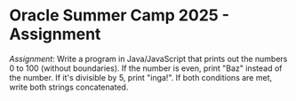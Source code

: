 # Oracle Summer Camp 2025 - Assignment
*Assignment*: Write a program in Java/JavaScript that  prints out the numbers 0 to 100 (without boundaries). If the number is even, print "Baz" instead of the number. If it's divisible by 5,  print "inga!". If both conditions are met, write both strings concatenated.